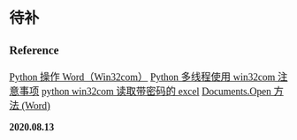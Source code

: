 <font size=4 face='楷体'>

## 待补

### Reference

[Python 操作 Word（Win32com）](https://zhuanlan.zhihu.com/p/67543981)
[Python 多线程使用 win32com 注意事项](http://yshblog.com/blog/57)
[python win32com 读取带密码的 excel](https://blog.csdn.net/weixin_30950237/article/details/96566895)
[Documents.Open 方法 (Word)](https://docs.microsoft.com/zh-cn/office/vba/api/word.documents.open)

**2020.08.13**
